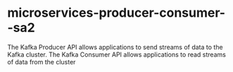 # microservices-producer-consumer--sa2

The Kafka Producer API allows applications to send streams of data to the Kafka cluster. The Kafka Consumer API allows applications to read streams of data from the cluster
